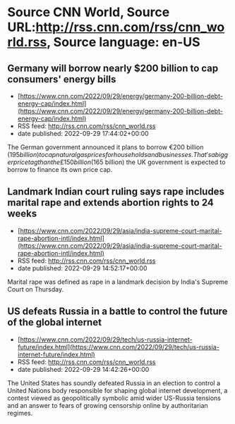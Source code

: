 # Source CNN World, Source URL:http://rss.cnn.com/rss/cnn_world.rss, Source language: en-US

## Germany will borrow nearly $200 billion to cap consumers' energy bills
 - [https://www.cnn.com/2022/09/29/energy/germany-200-billion-debt-energy-cap/index.html](https://www.cnn.com/2022/09/29/energy/germany-200-billion-debt-energy-cap/index.html)
 - RSS feed: http://rss.cnn.com/rss/cnn_world.rss
 - date published: 2022-09-29 17:44:02+00:00

The German government announced it plans to borrow €200 billion ($195 billion) to cap natural gas prices for households and businesses. That's a bigger price tag than the £150 billion ($165 billion) the UK government is expected to borrow to finance its own price cap.

## Landmark Indian court ruling says rape includes marital rape and extends abortion rights to 24 weeks
 - [https://www.cnn.com/2022/09/29/asia/india-supreme-court-marital-rape-abortion-intl/index.html](https://www.cnn.com/2022/09/29/asia/india-supreme-court-marital-rape-abortion-intl/index.html)
 - RSS feed: http://rss.cnn.com/rss/cnn_world.rss
 - date published: 2022-09-29 14:52:17+00:00

Marital rape was defined as rape in a landmark decision by India's Supreme Court on Thursday.

## US defeats Russia in a battle to control the future of the global internet
 - [https://www.cnn.com/2022/09/29/tech/us-russia-internet-future/index.html](https://www.cnn.com/2022/09/29/tech/us-russia-internet-future/index.html)
 - RSS feed: http://rss.cnn.com/rss/cnn_world.rss
 - date published: 2022-09-29 14:42:26+00:00

The United States has soundly defeated Russia in an election to control a United Nations body responsible for shaping global internet development, a contest viewed as geopolitically symbolic amid wider US-Russia tensions and an answer to fears of growing censorship online by authoritarian regimes.
